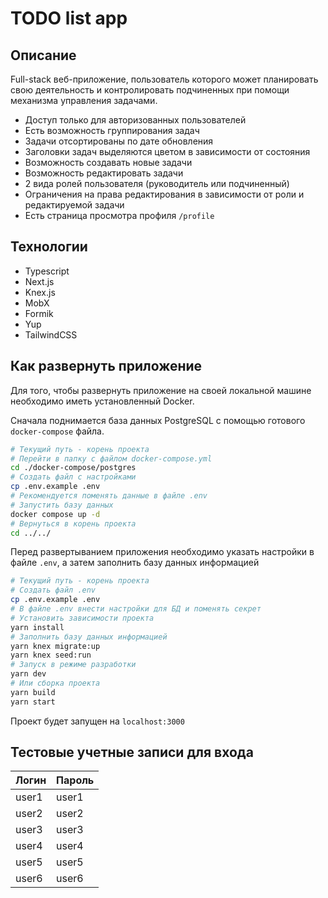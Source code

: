 # TODO list app

## Описание

Full-stack веб-приложение, пользователь которого может планировать свою деятельность и контролировать подчиненных при помощи механизма управления задачами.

- Доступ только для авторизованных пользователей
- Есть возможность группирования задач
- Задачи отсортированы по дате обновления
- Заголовки задач выделяются цветом в зависимости от состояния
- Возможность создавать новые задачи
- Возможность редактировать задачи
- 2 вида ролей пользователя (руководитель или подчиненный)
- Ограничения на права редактирования в зависимости от роли и редактируемой задачи
- Есть страница просмотра профиля `/profile`

## Технологии

- Typescript
- Next.js
- Knex.js
- MobX
- Formik
- Yup
- TailwindCSS

## Как развернуть приложение

Для того, чтобы развернуть приложение на своей локальной машине необходимо иметь установленный Docker.

Сначала поднимается база данных PostgreSQL с помощью готового `docker-compose` файла.

```bash
# Текущий путь - корень проекта
# Перейти в папку с файлом docker-compose.yml
cd ./docker-compose/postgres
# Создать файл с настройками
cp .env.example .env
# Рекомендуется поменять данные в файле .env
# Запустить базу данных
docker compose up -d
# Вернуться в корень проекта
cd ../../
```

Перед развертыванием приложения необходимо указать настройки в файле `.env`, а затем заполнить базу данных информацией

```bash
# Текущий путь - корень проекта
# Создать файл .env
cp .env.example .env
# В файле .env внести настройки для БД и поменять секрет
# Установить зависимости проекта
yarn install
# Заполнить базу данных информацией
yarn knex migrate:up
yarn knex seed:run
# Запуск в режиме разработки
yarn dev
# Или сборка проекта
yarn build
yarn start
```

Проект будет запущен на `localhost:3000`

## Тестовые учетные записи для входа

| Логин | Пароль |
| ----- | ------ |
| user1 | user1  |
| user2 | user2  |
| user3 | user3  |
| user4 | user4  |
| user5 | user5  |
| user6 | user6  |
